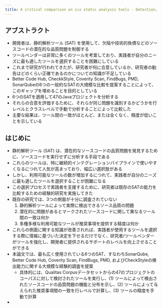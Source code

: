 ```yaml
---
title: A critical comparison on six static analysis tools - Detection, agreement, and precision
---
```

## アブストラクト
- 開発者は、静的解析ツール (SAT) を使用して、欠陥や技術的負債などのソースコードの潜在的な品質問題を制御する
- ツールベンダーは非常に多くのツールを考案しており、実践者が自分のニーズに最も適したツールを選択することを困難にしている
- これまで研究が行われてきたが、研究者が何に合意しているか、研究者の勧告はどのくらい正確であるのかについての知識が不足している
- Better Code Hub, CheckkStyle, Coverity Scan, FindBugs, PMD, SonarQubeの6つの一般的なSATの大規模な比較を提案することによって、このギャップを埋めることを目的としている
- 6つのSATを適用して47のJavaプロジェクトを分析する
- それらの合意を評価するために、それらが同じ問題を識別するかどうかを行レベルとクラスレベルで手動で分析することによって比較した
- 主要な結果は、ツール間の一致がほとんど、または全くなく、精度が低いことを示している
## はじめに
- 静的解析ツール (SAT) は、潜在的なソースコードの品質問題を発見するために、ソースコードを実行せずに分析する手段である
- これらのツールは、特に継続的インテグレーションパイプラインで使いやすくなるにつれて人気が高まっており、幅広い選択肢がある
- しかし、利用可能なツールの数が増加するにつれて、実践者が自分のニーズに最も適したツールを選択することが困難になる
- この選択プロセスで実践者を支援するために、研究者は既存のSATの能力を比較するための経験的研究を実施してきた
- 既存の研究では、3つの側面が十分に調査されていない
	1. 静的解析ツールによって実際に検出できるソース品質の問題
	2. 潜在的に問題があるとマークされたソースコードに関して異なるツール間の一致は何か
	3. 多種多様な利用可能なツールが推奨事項を提供する精度は何か
-  これらの側面に関する知識が改善されれば、実践者が使用するツールを選択する際に情報に基づいた決定を下せるだけでなく、研究者/ツールベンダーがツールを強化し、開発者に提供されるサポートのレベルを向上させることができる
- 本論文では、最も広く使用されている6つのSAT、すなわちSonarQube, Better Code Hub, Coverity Scan, FindBugs, PMD, およびCheckStyleの検出能力に関する大規模な経験的調査を提案
	- 具体的には、Qualitas Corpusデータセットからの47のプロジェクトのコーパスに対して検討されたツールを実行し、(1) ツールによって検出されたソースコードの品質問題の機能と分布を示し、(2) ツールによって与えられた推奨事項間の一致を行レベルで計算し、(3) ツールの精度を手動で計算
- 